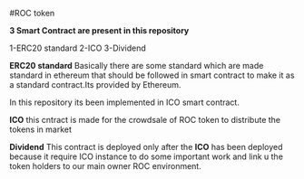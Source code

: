 #ROC token

**3 Smart Contract are present in this repository**

1-ERC20 standard
2-ICO
3-Dividend

**ERC20 standard**
Basically there are some standard which are made standard in ethereum that should be followed in smart contract to make it as a standard contract.Its provided by Ethereum.

In this repository its been implemented in ICO smart contract.

**ICO**
this cntract is made for the crowdsale of ROC token to distribute the tokens in market

**Dividend**
This contract is deployed only after the **ICO** has been deployed because it require ICO instance to do some important work and link u the token holders to our main owner ROC environment.

